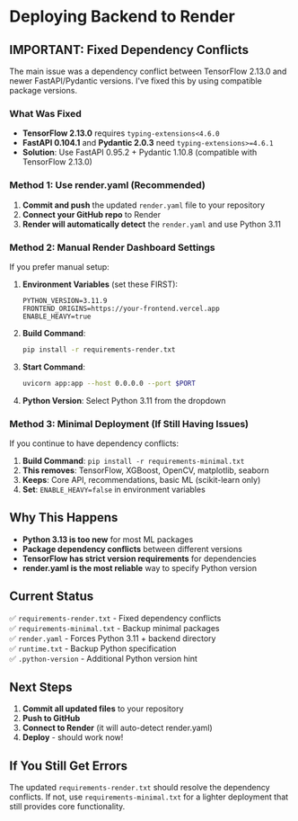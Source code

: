 # Deploying Backend to Render

## IMPORTANT: Fixed Dependency Conflicts

The main issue was a dependency conflict between TensorFlow 2.13.0 and newer FastAPI/Pydantic versions. I've fixed this by using compatible package versions.

### What Was Fixed
- **TensorFlow 2.13.0** requires `typing-extensions<4.6.0`
- **FastAPI 0.104.1** and **Pydantic 2.0.3** need `typing-extensions>=4.6.1`
- **Solution**: Use FastAPI 0.95.2 + Pydantic 1.10.8 (compatible with TensorFlow 2.13.0)

### Method 1: Use render.yaml (Recommended)
1. **Commit and push** the updated `render.yaml` file to your repository
2. **Connect your GitHub repo** to Render
3. **Render will automatically detect** the `render.yaml` and use Python 3.11

### Method 2: Manual Render Dashboard Settings
If you prefer manual setup:

1. **Environment Variables** (set these FIRST):
   ```
   PYTHON_VERSION=3.11.9
   FRONTEND_ORIGINS=https://your-frontend.vercel.app
   ENABLE_HEAVY=true
   ```

2. **Build Command**:
   ```bash
   pip install -r requirements-render.txt
   ```

3. **Start Command**:
   ```bash
   uvicorn app:app --host 0.0.0.0 --port $PORT
   ```

4. **Python Version**: Select Python 3.11 from the dropdown

### Method 3: Minimal Deployment (If Still Having Issues)
If you continue to have dependency conflicts:

1. **Build Command**: `pip install -r requirements-minimal.txt`
2. **This removes**: TensorFlow, XGBoost, OpenCV, matplotlib, seaborn
3. **Keeps**: Core API, recommendations, basic ML (scikit-learn only)
4. **Set**: `ENABLE_HEAVY=false` in environment variables

## Why This Happens
- **Python 3.13 is too new** for most ML packages
- **Package dependency conflicts** between different versions
- **TensorFlow has strict version requirements** for dependencies
- **render.yaml is the most reliable** way to specify Python version

## Current Status
✅ `requirements-render.txt` - Fixed dependency conflicts  
✅ `requirements-minimal.txt` - Backup minimal packages  
✅ `render.yaml` - Forces Python 3.11 + backend directory  
✅ `runtime.txt` - Backup Python specification  
✅ `.python-version` - Additional Python version hint  

## Next Steps
1. **Commit all updated files** to your repository
2. **Push to GitHub**
3. **Connect to Render** (it will auto-detect render.yaml)
4. **Deploy** - should work now!

## If You Still Get Errors
The updated `requirements-render.txt` should resolve the dependency conflicts. If not, use `requirements-minimal.txt` for a lighter deployment that still provides core functionality.
